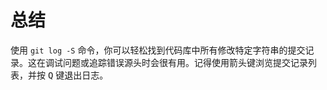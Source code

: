 # 总结

使用 `git log -S` 命令，你可以轻松找到代码库中所有修改特定字符串的提交记录。这在调试问题或追踪错误源头时会很有用。记得使用箭头键浏览提交记录列表，并按 <kbd>Q</kbd> 键退出日志。
